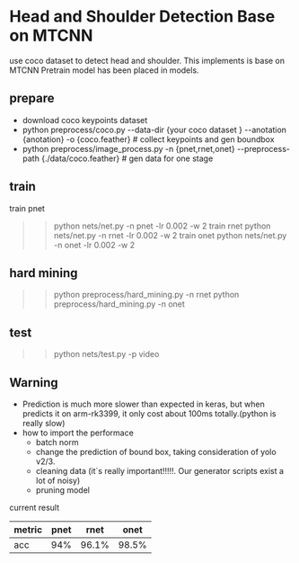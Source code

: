 # Head and Shoulder Detection Base on MTCNN

use coco dataset to detect head and shoulder. This implements is base on MTCNN
Pretrain model has been placed in models. 

## prepare
- download coco keypoints dataset 
- python preprocess/coco.py --data-dir {your coco dataset } --anotation {anotation} -o {coco.feather}  #  collect keypoints and gen boundbox
- python preprocess/image_process.py -n {pnet,rnet,onet} --preprocess-path  {./data/coco.feather}  # gen data for one stage

## train
  train pnet
>> python nets/net.py -n pnet -lr 0.002 -w 2
  train rnet
>> python nets/net.py -n rnet -lr 0.002 -w 2
  train onet
>> python nets/net.py -n onet -lr 0.002 -w 2

## hard mining
>> python preprocess/hard_mining.py -n rnet
>> python preprocess/hard_mining.py -n onet

## test 
   >> python nets/test.py -p video 

## Warning
   - Prediction is much more slower than expected in keras, but when predicts it on arm-rk3399, it only cost about 100ms totally.(python is really slow)
   - how to import the performace
       - batch norm
       - change the prediction of bound box, taking consideration of yolo v2/3.
       - cleaning data (it`s really important!!!!!. Our generator scripts exist a lot of noisy) 
       - pruning model

current result

| metric|pnet|rnet|onet|
|-|-|-|-|
| acc |94%|96.1%|98.5%|
